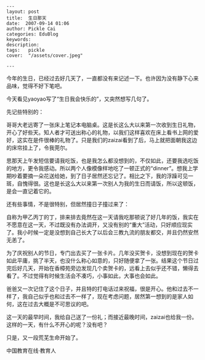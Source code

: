 
    ---
    layout: post  
    title:  生日那天  
    date:  2007-09-14 01:06  
    author: Pickle Cai  
    categories: EduBlog  
    keywords: 
    description:   
    tags:	pickle   
    cover:  "/assets/cover.jpeg"  

    ---  
    
今年的生日，已经过去好几天了，一直都没有来记述一下。也许因为没有静下心来品味，觉得不好下笔吧。



今天看见yaoyao写了“生日我会快乐的”，又突然想写几句了。



先记些特别的：



哥哥大老远寄了一张床上笔记本电脑桌。这是长这么大以来第一次收到生日礼物，开心了好些天。知人者才可送出称心的礼物，以我们这样喜欢在床上看书上网的爱好，这实在是件很棒的礼物了。只是我们的zaizai看到了后，马上就把面朝我这边的床帘挂上了，令我莞尔。



思那天上午发短信要请我吃饭，也是我怎么都没想到的，不仅如此，还要我选吃饭的地方，更令我感动。所以两个人像模像样地吃了一顿正式的“dinner”。想我上学期吵着要摘一朵花送给她，到了日子居然还忘记了。相比之下，我的浮躁可见一斑，自愧得很。这也是长这么大以来第一次别人为我的生日而请饭，所以这顿饭，是会一直记着它的。



还有些事情，不是很特别，但居然撞日子撞过来了：



自称为甲乙丙丁的丁，排来排去竟然在这一天请我吃那顿说了好几年的饭，我实在不愿意在这一天，不过既没有办法调开，又没有别的“重大”活动，只好顺应现实了。我小时候一定是没想到自己长大了以后会三教九流的朋友都交，并且仍然安然无恙了。



为了庆祝别人的节日，专门出去买了一张卡片。几年没买贺卡，没想到现在的贺卡如此平庸，挑了半天，也没什么称心如意的，只好随便拿了一张。结果这个节日过完后好几天，开始在香樟苑旁边发现几个卖贺卡的，远看上去似乎还不错，懒得去看了。不过觉得有时候生活会不凑巧，小事如此，大事也会如此。



爸爸又一次记住了这个日子，并且特的打电话过来祝福，很是开心。他和过去不一样了，我自己似乎也和过去不一样了，现在考虑问题，居然第一想到的是家人如何，这在过去大概是不可思议的吧。



这一天的最早时间，我给自己送了一份礼；而接近最晚时间，zaizai也给我一份。这样的一天，有什么不开心的呢？没有吧？



只是，又一段荒芜生命开始了。



		    
 中国教育在线·教育人

